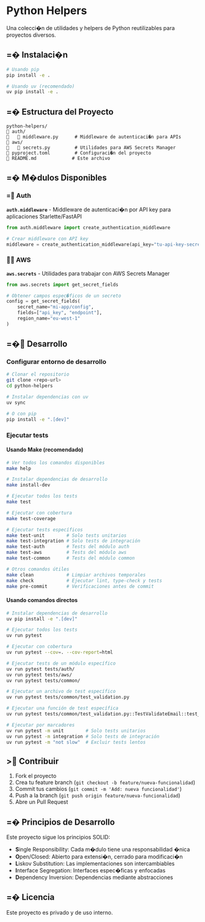 # Python Helpers

Una colecci�n de utilidades y helpers de Python reutilizables para proyectos diversos.

## =� Instalaci�n

```bash
# Usando pip
pip install -e .

# Usando uv (recomendado)
uv pip install -e .
```

## =� Estructura del Proyecto

```
python-helpers/
   auth/
      middleware.py      # Middleware de autenticaci�n para APIs
   aws/
      secrets.py         # Utilidades para AWS Secrets Manager
   pyproject.toml         # Configuraci�n del proyecto
   README.md             # Este archivo
```

## =� M�dulos Disponibles

### = Auth
**`auth.middleware`** - Middleware de autenticaci�n por API key para aplicaciones Starlette/FastAPI

```python
from auth.middleware import create_authentication_middleware

# Crear middleware con API key
middleware = create_authentication_middleware(api_key="tu-api-key-secreta")
```

###  AWS
**`aws.secrets`** - Utilidades para trabajar con AWS Secrets Manager

```python
from aws.secrets import get_secret_fields

# Obtener campos espec�ficos de un secreto
config = get_secret_fields(
    secret_name="mi-app/config",
    fields=["api_key", "endpoint"],
    region_name="eu-west-1"
)
```

## =� Desarrollo

### Configurar entorno de desarrollo

```bash
# Clonar el repositorio
git clone <repo-url>
cd python-helpers

# Instalar dependencias con uv
uv sync

# O con pip
pip install -e ".[dev]"
```

### Ejecutar tests

#### Usando Make (recomendado)

```bash
# Ver todos los comandos disponibles
make help

# Instalar dependencias de desarrollo
make install-dev

# Ejecutar todos los tests
make test

# Ejecutar con cobertura
make test-coverage

# Ejecutar tests específicos
make test-unit        # Solo tests unitarios
make test-integration # Solo tests de integración
make test-auth        # Tests del módulo auth
make test-aws         # Tests del módulo aws
make test-common      # Tests del módulo common

# Otros comandos útiles
make clean            # Limpiar archivos temporales
make check            # Ejecutar lint, type-check y tests
make pre-commit       # Verificaciones antes de commit
```

#### Usando comandos directos

```bash
# Instalar dependencias de desarrollo
uv pip install -e ".[dev]"

# Ejecutar todos los tests
uv run pytest

# Ejecutar con cobertura
uv run pytest --cov=. --cov-report=html

# Ejecutar tests de un módulo específico
uv run pytest tests/auth/
uv run pytest tests/aws/
uv run pytest tests/common/

# Ejecutar un archivo de test específico
uv run pytest tests/common/test_validation.py

# Ejecutar una función de test específica
uv run pytest tests/common/test_validation.py::TestValidateEmail::test_valid_emails

# Ejecutar por marcadores
uv run pytest -m unit        # Solo tests unitarios
uv run pytest -m integration # Solo tests de integración
uv run pytest -m "not slow"  # Excluir tests lentos
```

## > Contribuir

1. Fork el proyecto
2. Crea tu feature branch (`git checkout -b feature/nueva-funcionalidad`)
3. Commit tus cambios (`git commit -m 'Add: nueva funcionalidad'`)
4. Push a la branch (`git push origin feature/nueva-funcionalidad`)
5. Abre un Pull Request

## =� Principios de Desarrollo

Este proyecto sigue los principios SOLID:
- **S**ingle Responsibility: Cada m�dulo tiene una responsabilidad �nica
- **O**pen/Closed: Abierto para extensi�n, cerrado para modificaci�n
- **L**iskov Substitution: Las implementaciones son intercambiables
- **I**nterface Segregation: Interfaces espec�ficas y enfocadas
- **D**ependency Inversion: Dependencias mediante abstracciones

## =� Licencia

Este proyecto es privado y de uso interno.